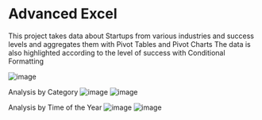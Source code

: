 # Advanced Excel
This project takes data about Startups from various industries and success levels and aggregates them with Pivot Tables and Pivot Charts 
The data is also highlighted according to the level of success with Conditional Formatting

![image](https://user-images.githubusercontent.com/72616406/114910744-40352700-9dec-11eb-9a21-14aab02f911b.png) 



Analysis by Category 
![image](https://user-images.githubusercontent.com/72616406/114910925-75da1000-9dec-11eb-810f-69bcc71cb84c.png) ![image](https://user-images.githubusercontent.com/72616406/114910864-635fd680-9dec-11eb-8e6e-e9daac5ca2f1.png)



Analysis by Time of the Year
![image](https://user-images.githubusercontent.com/72616406/114911004-91451b00-9dec-11eb-9cc1-17d4773a1407.png) ![image](https://user-images.githubusercontent.com/72616406/114911061-9f933700-9dec-11eb-8e01-f873cd26b171.png)

